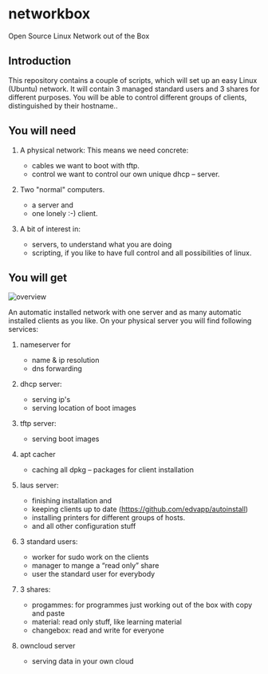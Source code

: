 # networkbox
Open Source Linux Network out of the Box

## Introduction
This repository contains a couple of scripts, which will set up an easy Linux (Ubuntu) network.
It will contain 3 managed standard users and 3 shares for different purposes.
You will be able to control different groups of clients, distinguished by their hostname.. 

## You will need

1.	A physical network:
	This means we need concrete:
	- cables	we want to boot with tftp.
	- control	we want to control our own unique dhcp – server.

2.	Two "normal" computers.
	- a server and
	- one lonely :-) client.

3.	A bit of interest in:
	- servers, to understand what you are doing
	- scripting, if you like to have full control and all possibilities of linux.

## You will get

![overview](networkbox.png)

An automatic installed network with one server and as many automatic installed clients as you like.
On your physical server you will find following services:

1.	nameserver for
	- name & ip resolution
	- dns forwarding

2.	dhcp server:
	- serving ip's
	- serving location of boot images

3.	tftp server:
	- serving boot images

4.	apt cacher
	- caching all dpkg – packages for client installation

5.	laus server:
	- finishing installation and
	- keeping clients up to date (https://github.com/edvapp/autoinstall)
	- installing printers for different groups of hosts.
	- and all other configuration stuff

6.	3 standard users:
	- worker	for sudo work on the clients
	- manager	to mange a “read only” share
	- user		the standard user for everybody

7.	3 shares:
	- progammes:	for programmes just working out of the box with copy and paste
	- material:	read only stuff, like learning material
	- changebox:	read and write for everyone
	
8.	owncloud server
	- serving data in your own cloud
	

